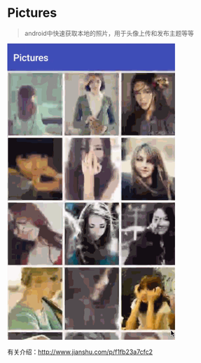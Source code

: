 # Pictures
>android中快速获取本地的照片，用于头像上传和发布主题等等

![UiButton](https://github.com/BelongsH/Pictures/blob/master/test.gif)

有关介绍：http://www.jianshu.com/p/f1fb23a7cfc2


```



